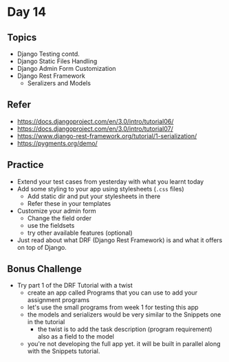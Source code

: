 # Day 14

## Topics

  - Django Testing contd.
  - Django Static Files Handling
  - Django Admin Form Customization
  - Django Rest Framework
    - Seralizers and Models

## Refer

  - https://docs.djangoproject.com/en/3.0/intro/tutorial06/
  - https://docs.djangoproject.com/en/3.0/intro/tutorial07/
  - https://www.django-rest-framework.org/tutorial/1-serialization/
  - https://pygments.org/demo/

## Practice

  - Extend your test cases from yesterday with what you learnt today
  - Add some styling to your app using stylesheets (`.css` files)
    - Add static dir and put your stylesheets in there
    - Refer these in your templates
  - Customize your admin form
    - Change the field order
    - use the fieldsets
    - try other available features (optional)
  - Just read about what DRF (Django Rest Framework) is and what it offers on top of Django.

## Bonus Challenge

  - Try part 1 of the DRF Tutorial with a twist
    - create an app called Programs that you can use to add your assignment programs
    - let's use the small programs from week 1 for testing this app
    - the models and serializers would be very similar to the Snippets one in the tutorial
      - the twist is to add the task description (program requirement) also as a field to the model
    - you're not developing the full app yet. it will be built in parallel along with the Snippets tutorial.
